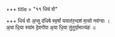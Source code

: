 +++
title = "११ धियं वो"

+++
धियं॑ वो अ॒प्सु द॑धिषे स्व॒र्षां ययात॑र॒न्दश॑ मा॒सो नव॑ग्वाः ।  
अ॒या धि॒या स्या॑म दे॒वगो॑पा अ॒या धि॒या तु॑तुर्या॒मात्यंहः॑ ॥
